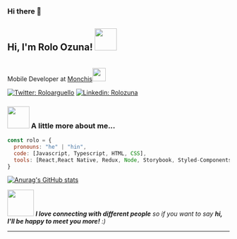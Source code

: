 ### Hi there 👋

<h2> Hi, I'm Rolo Ozuna! <img src="https://media.giphy.com/media/mGcNjsfWAjY5AEZNw6/giphy.gif" width="50"></h2>

 </br>Mobile Developer  at <a href="https://www.monchis.com.py/">Monchis</a><img src="https://media.giphy.com/media/WUlplcMpOCEmTGBtBW/giphy.gif" width="30">  
</em></p>

[![Twitter: Roloarguello](https://img.shields.io/twitter/follow/Roloarguello?style=social)](https://twitter.com/Roloarguello)
[![Linkedin: Rolozuna](https://img.shields.io/badge/-rolozuna-blue?style=flat-square&logo=Linkedin&logoColor=white&link=https://www.linkedin.com/in/rolozuna/)](https://www.linkedin.com/in/rolozuna/)



### <img src="https://media.giphy.com/media/VgCDAzcKvsR6OM0uWg/giphy.gif" width="50"> A little more about me...  

```javascript
const rolo = {
  pronouns: "he" | "hin",
  code: [Javascript, Typescript, HTML, CSS],
  tools: [React,React Native, Redux, Node, Storybook, Styled-Components, Jest],
}
```

[![Anurag's GitHub stats](https://github-readme-stats.vercel.app/api?username=rolozuna)](https://github.com/rolozuna/github-readme-stats)


<img src="https://media.giphy.com/media/LnQjpWaON8nhr21vNW/giphy.gif" width="60"> <em><b>I love connecting with different people</b> so if you want to say <b>hi, I'll be happy to meet you more!</b> :)</em>

---



